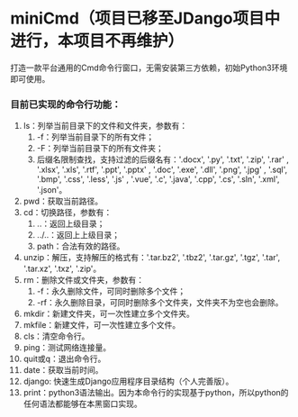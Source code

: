 # miniCmd（项目已移至JDango项目中进行，本项目不再维护）
 打造一款平台通用的Cmd命令行窗口，无需安装第三方依赖，初始Python3环境即可使用。
<h3>目前已实现的命令行功能：</h3>
<ol>
    <li>
        ls：列举当前目录下的文件和文件夹，参数有：
        <ol>
            <li>-f：列举当前目录下的所有文件；</li>
            <li>-F：列举当前目录下的所有文件夹；</li>
            <li>后缀名限制查找，支持过滤的后缀名有：'.docx', '.py', '.txt', '.zip', '.rar' , '.xlsx', '.xls', '.rtf', '.ppt', '.pptx' , '.doc', '.exe', '.dll', '.png', '.jpg' , '.sql', '.bmp', '.css', '.less', '.js' , '.vue', '.c', '.java', '.cpp', '.cs', '.sln', '.xml', '.json'。</li>
        </ol>
    </li>
    <li>pwd：获取当前路径。</li>
    <li>
        cd：切换路径，参数有：
        <ol>
            <li>..：返回上级目录；</li>
            <li>../..：返回上上级目录；</li>
            <li>path：合法有效的路径。</li>
        </ol>
    </li>
    <li>unzip：解压，支持解压的格式有：'.tar.bz2', '.tbz2', '.tar.gz', '.tgz', '.tar', '.tar.xz', '.txz', '.zip'。</li>
    <li>
        rm：删除文件或文件夹，参数有：
        <ol>
            <li>-f：永久删除文件，可同时删除多个文件；</li>
            <li>-rf：永久删除目录，可同时删除多个文件夹，文件夹不为空也会删除。</li>
        </ol>
    </li>
    <li>mkdir：新建文件夹，可一次性建立多个文件夹。</li>
    <li>mkfile：新建文件，可一次性建立多个文件。</li>
    <li>cls：清空命令行。</li>
    <li>ping：测试网络连接量。</li>
    <li>quit或q：退出命令行。</li>
    <li>date：获取当前时间。</li>
    <li>django: 快速生成Django应用程序目录结构（个人完善版）。</li>
    <li>print：python3语法输出。因为本命令行的实现基于python，所以python的任何语法都能够在本黑窗口实现。</li>
</ol>
